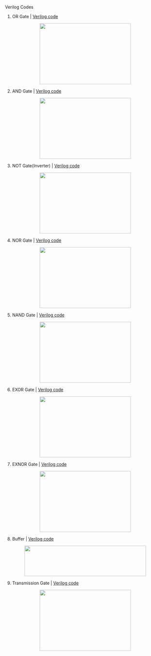 Verilog Codes

<ol>
   <li> OR Gate | <a href="https://github.com/Crazy2code15/Verilog/blob/main/or_gate.v">Verilog code</a> </li> 
  
 <p align="center">
   <img src="https://electronics-club.com/wp-content/uploads/2019/04/OR-Gate.png" width="300" height="200" /></p>
  
   <li> AND Gate | <a href="https://github.com/Crazy2code15/Verilog/blob/main/and_gate.v">Verilog code</a>  </li> 
  
  <p align="center">
   <img src="https://www.robotshop.com/community/uploads/a/b/abram/Logic%20Gates/Truth%20Table.jpg" width="300" height="200" /></p>
  
   <li> NOT Gate(Inverter) | <a href="https://github.com/Crazy2code15/Verilog/blob/main/inverter.v">Verilog code</a>  </li> 
  
  <p align="center">
   <img src="https://electronics-club.com/wp-content/uploads/2019/04/NOT-Gate.png" width="300" height="200" /></p>
  
   <li> NOR Gate | <a href="https://github.com/Crazy2code15/Verilog/blob/main/nor_gate.v">Verilog code</a>  </li> 
  
  <p align="center">
   <img src="https://eeherald.s3.amazonaws.com/uploads/ckeditor/pictures/oldarticleimages/logic11.png" width="300" height="200" /></p>
  
   <li> NAND Gate | <a href="https://github.com/Crazy2code15/Verilog/blob/main/nand_gate.v">Verilog code</a>  </li> 
  
  <p align="center">
   <img src="https://eeherald.s3.amazonaws.com/uploads/ckeditor/pictures/oldarticleimages/logic10.png" width="300" height="200" /></p>
  
   <li> EXOR Gate  | <a href="https://github.com/Crazy2code15/Verilog/blob/main/xor_gate.v">Verilog code</a> </li>
  
  <p align="center">
   <img src="https://electronics-club.com/wp-content/uploads/2019/04/EX-OR-Gate.png" width="300" height="200" /></p>
  
   <li> EXNOR Gate  | <a href="https://github.com/Crazy2code15/Verilog/blob/main/xnor_gate.v">Verilog code</a> </li>
  
  <p align="center">
   <img src="https://electronics-club.com/wp-content/uploads/2019/04/EX-NOR-Gate.png" width="300" height="200" /></p>
  
   <li> Buffer  | <a href="https://github.com/Crazy2code15/Verilog/blob/main/buffer.v">Verilog code</a> </li>
  
  <p align="center">
   <img src="https://instrumentationtools.com/wp-content/uploads/2017/12/Buffer-Gate-Truth-Table.jpg" width="400" height="100" /></p>
  
   <li> Transmission Gate | <a href="https://github.com/Crazy2code15/Verilog/blob/main/transmission_gate.v">Verilog code</a>  </li> 
  
  <p align="center">
   <img src="https://www.researchgate.net/profile/Shyam_Akashe/publication/257799438/figure/fig3/AS:341731565424655@1458486562907/Transmission-gate-graphical-symbol-a-truth-table-b.png" width="300" height="200" /></p>

